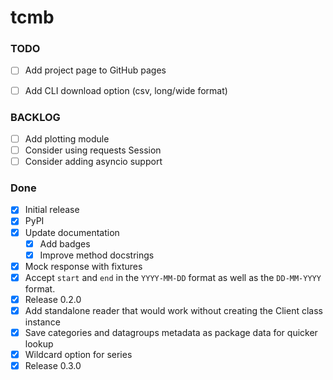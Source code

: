 # tcmb

### TODO
- [ ] Add project page to GitHub pages
- [ ] Add CLI download option (csv, long/wide format)


### BACKLOG
- [ ] Add plotting module
- [ ] Consider using requests Session
- [ ] Consider adding asyncio support

### Done
- [x] Initial release
- [x] PyPI
- [x] Update documentation
    - [x] Add badges
    - [x] Improve method docstrings
- [x] Mock response with fixtures 
- [x] Accept `start` and `end` in the `YYYY-MM-DD` format as well as the `DD-MM-YYYY` format.
- [x] Release 0.2.0
- [x] Add standalone reader that would work without creating the Client class instance
- [x] Save categories and datagroups metadata as package data for quicker lookup
- [x] Wildcard option for series
- [x] Release 0.3.0
